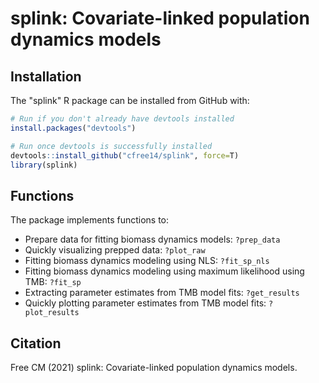 splink: Covariate-linked population dynamics models
======================================================================

Installation
------------

The "splink" R package can be installed from GitHub with:

``` r
# Run if you don't already have devtools installed
install.packages("devtools")

# Run once devtools is successfully installed
devtools::install_github("cfree14/splink", force=T)
library(splink)
```


Functions
---------

The package implements functions to:

- Prepare data for fitting biomass dynamics models: `?prep_data`
- Quickly visualizing prepped data: `?plot_raw`
- Fitting biomass dynamics modeling using NLS: `?fit_sp_nls`
- Fitting biomass dynamics modeling using maximum likelihood using TMB: `?fit_sp`
- Extracting parameter estimates from TMB model fits: `?get_results`
- Quickly plotting parameter estimates from TMB model fits: `?plot_results`


Citation
---------

Free CM (2021) splink: Covariate-linked population dynamics models.
